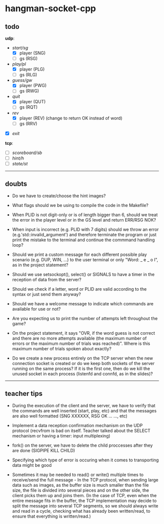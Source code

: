 # hangman-socket-cpp

## todo

**udp**:

- _start/sg_
  - [x] player (SNG)
  - [ ] gs (RSG)
- _play/pl_
  - [x] player (PLG)
  - [ ] gs (RLG)
- _guess/gw_
  - [x] player (PWG)
  - [ ] gs (RWG)
- _quit_
  - [x] player (QUT)
  - [ ] gs (RQT)
- _rev_
  - [x] player (REV) (change to return OK instead of word)
  - [ ] gs (RRV)
- [x] _exit_

**tcp**:

- [ ] _scoreboard/sb_
- [ ] _hint/h_
- [ ] _state/st_

---

## doubts

- Do we have to create/choose the hint images?

- What flags should we be using to compile the code in the Makefile?

- When PLID is not digit-only or is of length bigger than 6, should we treat the error in the player level or in the GS level and return ERR/RSG NOK?

- When input is incorrect (e.g. PLID with 7 digits) should we throw an error (e.g.'std::invalid_argument') and therefore terminate the program or just print the mistake to the terminal and continue the commmand handling loop?

- Should we print a custom message for each different possible play scenario (e.g. DUP, WIN, ...) to the user terminal or only "Word: _ e _ o l", as in the project statement?

- Should we use setsockopt(), select() or SIGNALS to have a timer in the reception of data from the server?

- Should we check if a letter, word or PLID are valid according to the syntax or just send them anyway?

- Should we have a welcome message to indicate which commands are available for use or not?

- Are you expecting us to print the number of attempts left throughout the game?

- On the project statement, it says "OVR, if the word guess is not correct and there are no more attempts
  available (the maximum number of errors or the maximum number of trials was reached)". Where is this maximum number of trials spoken about exactly?

- Do we create a new process entirely on the TCP server when the new connection socket is created or do we keep both sockets of the server running on the same process? If it is the first one, then do we kill the unused socket in each process (listenfd and connfd, as in the slides)?

---

## teacher tips

- During the execution of the client and the server, we have to verify that the commands are well inserted (start, play, etc) and that the messages are also well formatted (SNG XXXXXX, RSG OK … …, etc)

- Implement a data reception confirmation mechanism on the UDP protocol (recvfrom is bad on itself. Teacher talked about the SELECT mechanism or having a timer: input multiplexing)

- fork() on the server, we have to delete the child proccesses after they are done (SIGPIPE KILL CHILD)

- Specifying which type of error is occuring when it comes to transporting data might be good

- Sometimes it may be needed to read() or write() multiple times to receive/send the full message - In the TCP protocol, when sending large data such as images, as the buffer size is much smaller than the file size, the file is divided into several pieces and on the other side, the client picks them up and joins them. (In the case of TCP, even when the entire message fits in the buffer, the TCP implementation may decide to split the message into several TCP segments, so we should always write and read in a cycle, checking what has already been written/read, to ensure that everything is written/read.)
